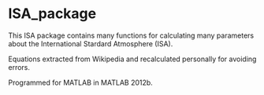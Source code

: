 ISA_package
===========

This ISA package contains many functions for calculating many parameters about the International Stardard Atmosphere (ISA).

Equations extracted from Wikipedia and recalculated personally for avoiding errors.

Programmed for MATLAB in MATLAB 2012b.
